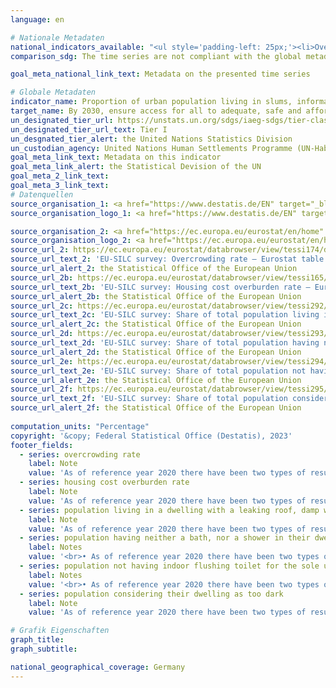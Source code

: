 ```yaml
---
language: en    

# Nationale Metadaten    
national_indicators_available: "<ul style='padding-left: 25px;'><li>Overcrowding rate</li> <li> Housing cost overburden rate</li> <li> Population living in a dwelling with a leaking roof, damp walls, floors or foundation, or rot in window frames or floor</li> <li> Population having neither a bath, nor a shower in their dwelling</li> <li> Population not having indoor flushing toilet for the sole use of their household</li> <li> Population considering their dwelling as too dark</li></ul>"    
comparison_sdg: The time series are not compliant with the global metadata, but provide additional information.    

goal_meta_national_link_text: Metadata on the presented time series    

# Globale Metadaten    
indicator_name: Proportion of urban population living in slums, informal settlements or inadequate housing    
target_name: By 2030, ensure access for all to adequate, safe and affordable housing and basic services and upgrade slums    
un_designated_tier_url: https://unstats.un.org/sdgs/iaeg-sdgs/tier-classification/    
un_designated_tier_url_text: Tier I    
un_desgnated_tier_alert: the United Nations Statistics Division    
un_custodian_agency: United Nations Human Settlements Programme (UN-Habitat)    
goal_meta_link_text: Metadata on this indicator    
goal_meta_link_alert: the Statistical Devision of the UN    
goal_meta_2_link_text:     
goal_meta_3_link_text:         
# Datenquellen
source_organisation_1: <a href="https://www.destatis.de/EN" target="_blank"> Federal Statistical Office (Destatis) </a>
source_organisation_logo_1: <a href="https://www.destatis.de/EN" target="_blank"><img src="https://g205sdgs.github.io/sdg-indicators/public/OrgImgEn/destatis.png" alt="Logo destatis" style="height:60px; width:148px"/></a>

source_organisation_2: <a href="https://ec.europa.eu/eurostat/en/home" target="_blank" onclick="return confirm_alert('the Statistical Office of the European Union','En');"> Statistical office of the European Union (Eurostat) </a>
source_organisation_logo_2: <a href="https://ec.europa.eu/eurostat/en/home" target="_blank" onclick="return confirm_alert('the Statistical Office of the European Union','En');"><img src="https://g205sdgs.github.io/sdg-indicators/public/OrgImgEn/eurostat.png" alt="Logo eurostat" style="height:60px; width:148px"/></a>
source_url_2: https://ec.europa.eu/eurostat/databrowser/view/tessi174/default/table?lang=en
source_url_text_2: 'EU-SILC survey: Overcrowding rate – Eurostat table [tessi174]'
source_url_alert_2: the Statistical Office of the European Union
source_url_2b: https://ec.europa.eu/eurostat/databrowser/view/tessi165/default/table?lang=en
source_url_text_2b: 'EU-SILC survey: Housing cost overburden rate – Eurostat table [tessi165]'
source_url_alert_2b: the Statistical Office of the European Union
source_url_2c: https://ec.europa.eu/eurostat/databrowser/view/tessi292/default/table?lang=en
source_url_text_2c: 'EU-SILC survey: Share of total population living in a dwelling with a leaking roof, damp walls, floors or foundation, or rot in window frames or floor – Eurostat table [tessi292]'
source_url_alert_2c: the Statistical Office of the European Union
source_url_2d: https://ec.europa.eu/eurostat/databrowser/view/tessi293/default/table?lang=en
source_url_text_2d: 'EU-SILC survey: Share of total population having neither a bath, nor a shower in their dwelling – Eurostat table [tessi293]'
source_url_alert_2d: the Statistical Office of the European Union
source_url_2e: https://ec.europa.eu/eurostat/databrowser/view/tessi294/default/table?lang=en
source_url_text_2e: 'EU-SILC survey: Share of total population not having indoor flushing toilet for the sole use of their household – Eurostat table [tessi294]'
source_url_alert_2e: the Statistical Office of the European Union
source_url_2f: https://ec.europa.eu/eurostat/databrowser/view/tessi295/default/table?lang=en
source_url_text_2f: 'EU-SILC survey: Share of total population considering their dwelling as too dark – Eurostat table [tessi295]'
source_url_alert_2f: the Statistical Office of the European Union
    
computation_units: "Percentage"    
copyright: '&copy; Federal Statistical Office (Destatis), 2023'    
footer_fields:
  - series: overcrowding rate
    label: Note
    value: 'As of reference year 2020 there have been two types of results: first and final results. The results currently shown for 2020 to 2021 are final results, for 2022 first results. The "Leben in Europa" survey (German name of the European Union Statistics on Income and Living Conditions - EU-SILC), which was conducted separately in the past, was integrated as a subsample into the microcensus in 2020. Comparing the data of reference year 2020 with those of previous years is not possible (break in the time series) as the voluntary survey was changed over to a partly compulsory survey and the composition of the sample was changed.'
  - series: housing cost overburden rate
    label: Note
    value: 'As of reference year 2020 there have been two types of results: first and final results. The results currently shown for 2020 to 2021 are final results, for 2022 first results. The "Leben in Europa" survey (German name of the European Union Statistics on Income and Living Conditions - EU-SILC), which was conducted separately in the past, was integrated as a subsample into the microcensus in 2020. Comparing the data of reference year 2020 with those of previous years is not possible (break in the time series) as the voluntary survey was changed over to a partly compulsory survey and the composition of the sample was changed.'
  - series: population living in a dwelling with a leaking roof, damp walls, floors or foundation, or rot in window frames or floor
    label: Note
    value: 'As of reference year 2020 there have been two types of results: first and final results. The results currently shown for 2020 to 2021 are final results, for 2022 first results. The "Leben in Europa" survey (German name of the European Union Statistics on Income and Living Conditions - EU-SILC), which was conducted separately in the past, was integrated as a subsample into the microcensus in 2020. Comparing the data of reference year 2020 with those of previous years is not possible (break in the time series) as the voluntary survey was changed over to a partly compulsory survey and the composition of the sample was changed.'
  - series: population having neither a bath, nor a shower in their dwelling
    label: Notes
    value: '<br>• As of reference year 2020 there have been two types of results: first and final results. The results currently shown for 2020 to 2021 are final results, for 2022 first results. The "Leben in Europa" survey (German name of the European Union Statistics on Income and Living Conditions - EU-SILC), which was conducted separately in the past, was integrated as a subsample into the microcensus in 2020. Comparing the data of reference year 2020 with those of previous years is not possible (break in the time series) as the voluntary survey was changed over to a partly compulsory survey and the composition of the sample was changed.<br>• Data is only available until 2020.'
  - series: population not having indoor flushing toilet for the sole use of their household
    label: Notes
    value: '<br>• As of reference year 2020 there have been two types of results: first and final results. The results currently shown for 2020 to 2021 are final results, for 2022 first results. The "Leben in Europa" survey (German name of the European Union Statistics on Income and Living Conditions - EU-SILC), which was conducted separately in the past, was integrated as a subsample into the microcensus in 2020. Comparing the data of reference year 2020 with those of previous years is not possible (break in the time series) as the voluntary survey was changed over to a partly compulsory survey and the composition of the sample was changed.<br>• Data is only available until 2020.'
  - series: population considering their dwelling as too dark
    label: Note
    value: 'As of reference year 2020 there have been two types of results: first and final results. The results currently shown for 2020 to 2021 are final results, for 2022 first results. The "Leben in Europa" survey (German name of the European Union Statistics on Income and Living Conditions - EU-SILC), which was conducted separately in the past, was integrated as a subsample into the microcensus in 2020. Comparing the data of reference year 2020 with those of previous years is not possible (break in the time series) as the voluntary survey was changed over to a partly compulsory survey and the composition of the sample was changed.'    

# Grafik Eigenschaften    
graph_title: 
graph_subtitle:     

national_geographical_coverage: Germany    
---
```


<span></span>